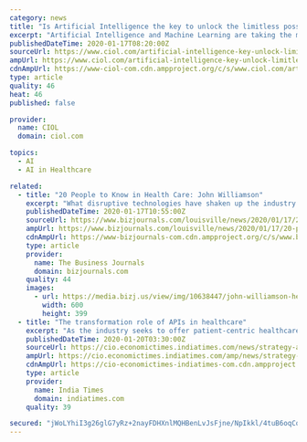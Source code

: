 ```yaml
---
category: news
title: "Is Artificial Intelligence the key to unlock the limitless possibilities in Healthcare?"
excerpt: "Artificial Intelligence and Machine Learning are taking the major scoop of technological development and leading the digital transformation era. While entering the new decade with digital transformation, industries like Manufacturing, Banking, Automotive and Healthcare etc. are transformed in a manner that, there are certain tasks on which ..."
publishedDateTime: 2020-01-17T08:20:00Z
sourceUrl: https://www.ciol.com/artificial-intelligence-key-unlock-limitless-possibilities-healthcare/
ampUrl: https://www.ciol.com/artificial-intelligence-key-unlock-limitless-possibilities-healthcare/amp/
cdnAmpUrl: https://www-ciol-com.cdn.ampproject.org/c/s/www.ciol.com/artificial-intelligence-key-unlock-limitless-possibilities-healthcare/amp/
type: article
quality: 46
heat: 46
published: false

provider:
  name: CIOL
  domain: ciol.com

topics:
  - AI
  - AI in Healthcare

related:
  - title: "20 People to Know in Health Care: John Williamson"
    excerpt: "What disruptive technologies have shaken up the industry in the past five years? Artificial intelligence (AI) and robotic process automation are making their way out of the research labs and into the software being used across the health care industry on a daily basis."
    publishedDateTime: 2020-01-17T10:55:00Z
    sourceUrl: https://www.bizjournals.com/louisville/news/2020/01/17/20-people-to-know-in-health-care-john-williamson.html
    ampUrl: https://www.bizjournals.com/louisville/news/2020/01/17/20-people-to-know-in-health-care-john-williamson.amp.html
    cdnAmpUrl: https://www-bizjournals-com.cdn.ampproject.org/c/s/www.bizjournals.com/louisville/news/2020/01/17/20-people-to-know-in-health-care-john-williamson.amp.html
    type: article
    provider:
      name: The Business Journals
      domain: bizjournals.com
    quality: 44
    images:
      - url: https://media.bizj.us/view/img/10638447/john-williamson-headshot*600xx1878-1251-0-0.jpg
        width: 600
        height: 399
  - title: "The transformation role of APIs in healthcare"
    excerpt: "As the industry seeks to offer patient-centric healthcare, its key growth drivers—including affordable insurance, telemedicine, remote diagnostics, and medical tourism—are often accelerated by digital transformation (DX) technologies. These technologies include cloud computing, IoT, artificial intelligence, mobility, and analytics ..."
    publishedDateTime: 2020-01-20T03:30:00Z
    sourceUrl: https://cio.economictimes.indiatimes.com/news/strategy-and-management/the-transformation-role-of-apis-in-healthcare/73412408
    ampUrl: https://cio.economictimes.indiatimes.com/amp/news/strategy-and-management/the-transformation-role-of-apis-in-healthcare/73412408
    cdnAmpUrl: https://cio-economictimes-indiatimes-com.cdn.ampproject.org/c/s/cio.economictimes.indiatimes.com/amp/news/strategy-and-management/the-transformation-role-of-apis-in-healthcare/73412408
    type: article
    provider:
      name: India Times
      domain: indiatimes.com
    quality: 39

secured: "jWoLYhiI3g26glG7yRz+2nayFDHXnlMQHBenLvJsFjne/NpIkkl/4tuB6oqCq9q2Ip4C3eZKtv1gJv/2H4SX6Q/70tVvD3e9xofYjN7GJsH7yp6yHwIpUkIp0TzXJc9RRDN3h1/+odgCo7u2ja+PpW3IZr6aU0E0d1TqWe1PQ4YFnIormf+cLqYOVWMmZ981bhpoCuKf++KPbHMT2ZNBwGqYdjhy3/P3d3gcFnssuiYLBhq4Tp88HjuLo0WLAC+4EhutIWK42mQuLSrit6bxFDOOnauFYi/+Kjs6I6IeiHrYSa8BMQiCaSEEpQfjpPUGdvlFLTTGt1ayp9Vd48hR3tuzQBpmsxgq7ntXm2rkHvSnHtxSoY1eLrIZ4XDnpcSNHTbeIVWZ88xURvE9CsuH93IdVPRg5V4lg+s+ORm034U7pz18eet46/yuPLyUAVgNXPMsDAnRaNppGoRg+wFPGA==;gr4KIZVsy/wEQ6usxxHPiA=="
---
```


